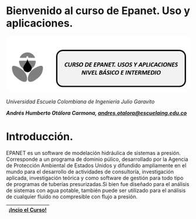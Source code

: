 # Bienvenido al curso de Epanet. Uso y aplicaciones. 
![Imagen 1](https://github.com/AndresOtalora92/CursoEpanetBasico-Intermedio/blob/b30a070763c8fdd0debdf2836196f1bbc795673b/.jpg/IconoEpanetV3.png)

*Universidad Escuela Colombiana de Ingeniería Julio Garavito*

***Andrés Humberto Otálora Carmona, andres.otalora@escuelaing.edu.co***
# Introducción. 
EPANET es un software de modelación hidráulica de sistemas a presión. Corresponde a un programa de dominio
púlico, desarrollado por la Agencia de Protección Ambiental de Estados Unidos y difundido ampliamente en el mundo para el desarrollo de actividades de consultoría, investigación aplicada, investigación teórica y como software de gestión para todo tipo de programas de tuberías presurizadas.Si bien fue diseñado para el análisis
de sistemas con agua potable, también puede ser utilizado para el análisis de cualquier fluido no compresible con flujo a presión. 

| [¡Incio el Curso!](https://github.com/AndresOtalora92/CursoEpanetBasico-Intermedio/wiki) | 
| ------------- |
